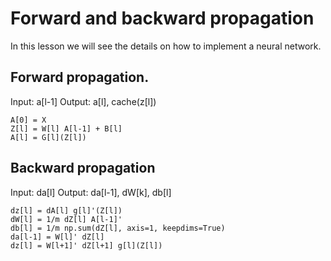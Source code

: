 # Forward and backward propagation

In this lesson we will see the details on how to implement a neural network.

## Forward propagation.

Input: a[l-1]
Output: a[l], cache(z[l])

```
A[0] = X
Z[l] = W[l] A[l-1] + B[l]
A[l] = G[l](Z[l])
```

## Backward propagation

Input: da[l]
Output: da[l-1], dW[k], db[l]

```
dz[l] = dA[l] g[l]'(Z[l])
dW[l] = 1/m dZ[l] A[l-1]'
db[l] = 1/m np.sum(dZ[l], axis=1, keepdims=True)
da[l-1] = W[l]' dZ[l]
dz[l] = W[l+1]' dZ[l+1] g[l](Z[l])
```
